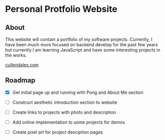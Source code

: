 # Personal Protfolio Website
## About
This website will contain a portfolio of my software projects. Currently, I have been much more focused on backend develop for the past few years
but currently I am learning JavaScript and have some interesting projects in the works.

[cullendales.com](cullendales.com)

## Roadmap
- [x] Get initial page up and running with Pong and About Me section
- [ ] Construct aesthetic introduction section to website
- [ ] Create links to projects with photo and description
- [ ] Add online implementation to some projects for demos
- [ ] Create pixel art for project desciption pages
      
